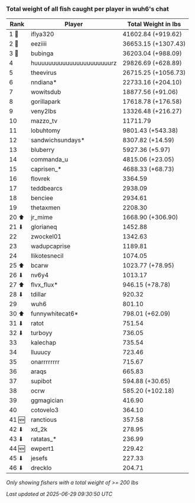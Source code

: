### Total weight of all fish caught per player in wuh6's chat
| Rank | Player | Total Weight in lbs |
|------|--------|---------|
| 1 🥇  | iflya320 | 41602.84 (+919.62) |
| 2 🥈  | eeziiii | 36653.15 (+1307.43) |
| 3 🥉  | bubinga | 36203.04 (+988.09) |
| 4  | huuuuuuuuuuuuuuuuuuuuuurz | 29826.69 (+628.89) |
| 5  | theevirus | 26715.25 (+1056.73) |
| 6  | nndiana* | 22733.16 (+204.10) |
| 7  | wowitsdub | 18877.56 (+91.06) |
| 8  | gorillapark | 17618.78 (+176.58) |
| 9  | veny2lbs | 13326.48 (+216.27) |
| 10  | mazzo_tv | 11711.79 |
| 11  | lobuhtomy | 9801.43 (+543.38) |
| 12  | sandwichsundays* | 8307.82 (+14.59) |
| 13  | bluberry | 5927.36 (+5.97) |
| 14  | commanda_u | 4815.06 (+23.05) |
| 15  | caprisen_* | 4688.33 (+68.73) |
| 16  | flovrek | 3364.59 |
| 17  | teddbearcs | 2938.09 |
| 18  | benciee | 2934.61 |
| 19  | thetaxmen | 2208.30 |
| 20 ⬆ | jr_mime | 1668.90 (+306.90) |
| 21 ⬇ | glorianeq | 1452.88 |
| 22  | zwockel01 | 1342.63 |
| 23  | wadupcaprise | 1189.81 |
| 24  | llikotesnecil | 1074.05 |
| 25 ⬆ | bcarw | 1023.77 (+78.95) |
| 26 ⬇ | nv6y4 | 1013.17 |
| 27 ⬆ | flvx_flux* | 946.15 (+78.78) |
| 28 ⬇ | tdillar | 920.32 |
| 29  | wuh6 | 801.10 |
| 30 ⬆ | funnywhitecat6* | 798.01 (+62.09) |
| 31 ⬇ | ratot | 751.54 |
| 32 ⬇ | turboyy | 736.05 |
| 33  | kalechap | 735.54 |
| 34  | lluuucy | 723.46 |
| 35  | onarrrrrrrr | 715.67 |
| 36  | araqs | 665.83 |
| 37  | supibot | 594.88 (+30.65) |
| 38  | ocrw | 585.20 (+102.18) |
| 39  | ggmagician | 416.90 |
| 40  | cotovelo3 | 364.10 |
| 41 🆕 | ranctious | 357.58 |
| 42 ⬇ | xd_2k | 278.95 |
| 43 ⬇ | ratatas_* | 236.99 |
| 44 🆕 | ewpert1 | 229.42 |
| 45 ⬇ | jesefs | 227.33 |
| 46 ⬇ | drecklo | 204.71 |

_Only showing fishers with a total weight of >= 200 lbs_

_Last updated at 2025-06-29 09:30:50 UTC_